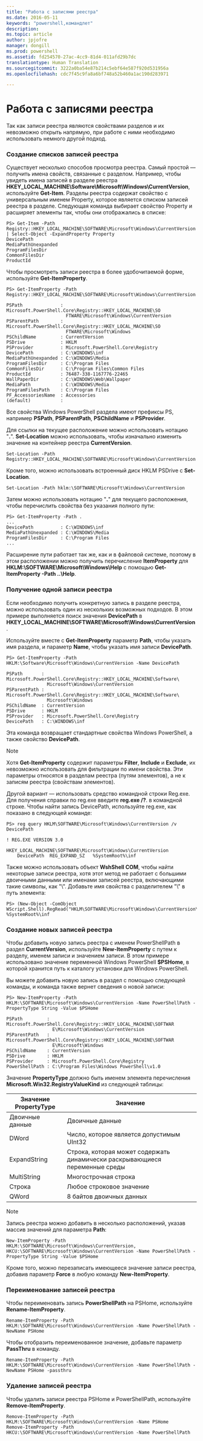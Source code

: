 ```yaml
---
title: "Работа с записями реестра"
ms.date: 2016-05-11
keywords: "powershell,командлет"
description: 
ms.topic: article
author: jpjofre
manager: dongill
ms.prod: powershell
ms.assetid: fd254570-27ac-4cc9-81d4-011afd29b7dc
translationtype: Human Translation
ms.sourcegitcommit: 3222a0ba54e87b214c5ebf64e587f920d531956a
ms.openlocfilehash: cdc7f45c9fa8a6bf748a52b460a1ac190d283971

---
```


# <a name="working-with-registry-entries"></a>Работа с записями реестра
Так как записи реестра являются свойствами разделов и их невозможно открыть напрямую, при работе с ними необходимо использовать немного другой подход.

### <a name="listing-registry-entries"></a>Создание списков записей реестра
Существует несколько способов просмотра реестра. Самый простой — получить имена свойств, связанные с разделом. Например, чтобы увидеть имена записей в разделе реестра **HKEY_LOCAL_MACHINE\\Software\\Microsoft\\Windows\\CurrentVersion**, используйте **Get-Item**. Разделы реестра содержат свойство с универсальным именем Property, которое является списком записей реестра в разделе. Следующая команда выбирает свойство Property и расширяет элементы так, чтобы они отображались в списке:

```
PS> Get-Item -Path Registry::HKEY_LOCAL_MACHINE\SOFTWARE\Microsoft\Windows\CurrentVersion | Select-Object -ExpandProperty Property
DevicePath
MediaPathUnexpanded
ProgramFilesDir
CommonFilesDir
ProductId
```

Чтобы просмотреть записи реестра в более удобочитаемой форме, используйте **Get-ItemProperty**.

```
PS> Get-ItemProperty -Path Registry::HKEY_LOCAL_MACHINE\SOFTWARE\Microsoft\Windows\CurrentVersion

PSPath              : Microsoft.PowerShell.Core\Registry::HKEY_LOCAL_MACHINE\SO
                      FTWARE\Microsoft\Windows\CurrentVersion
PSParentPath        : Microsoft.PowerShell.Core\Registry::HKEY_LOCAL_MACHINE\SO
                      FTWARE\Microsoft\Windows
PSChildName         : CurrentVersion
PSDrive             : HKLM
PSProvider          : Microsoft.PowerShell.Core\Registry
DevicePath          : C:\WINDOWS\inf
MediaPathUnexpanded : C:\WINDOWS\Media
ProgramFilesDir     : C:\Program Files
CommonFilesDir      : C:\Program Files\Common Files
ProductId           : 76487-338-1167776-22465
WallPaperDir        : C:\WINDOWS\Web\Wallpaper
MediaPath           : C:\WINDOWS\Media
ProgramFilesPath    : C:\Program Files
PF_AccessoriesName  : Accessories
(default)           :
```

Все свойства Windows PowerShell раздела имеют префиксы PS, например **PSPath**, **PSParentPath**, **PSChildName** и **PSProvider**.

Для ссылки на текущее расположение можно использовать нотацию "**.**". **Set-Location** можно использовать, чтобы изначально изменить значение на контейнер реестра **CurrentVersion**.

```
Set-Location -Path Registry::HKEY_LOCAL_MACHINE\SOFTWARE\Microsoft\Windows\CurrentVersion
```

Кроме того, можно использовать встроенный диск HKLM PSDrive с **Set-Location**.

```
Set-Location -Path hklm:\SOFTWARE\Microsoft\Windows\CurrentVersion
```

Затем можно использовать нотацию "**.**" для текущего расположения, чтобы перечислить свойства без указания полного пути:

```
PS> Get-ItemProperty -Path .
...
DevicePath          : C:\WINDOWS\inf
MediaPathUnexpanded : C:\WINDOWS\Media
ProgramFilesDir     : C:\Program Files
...
```

Расширение пути работает так же, как и в файловой системе, поэтому в этом расположении можно получить перечисление **ItemProperty** для **HKLM:\\SOFTWARE\\Microsoft\\Windows\\Help** с помощью **Get-ItemProperty -Path ..\\Help**.

### <a name="getting-a-single-registry-entry"></a>Получение одной записи реестра
Если необходимо получить конкретную запись в разделе реестра, можно использовать один из нескольких возможных подходов. В этом примере выполняется поиск значения **DevicePath** в **HKEY_LOCAL_MACHINE\\SOFTWARE\\Microsoft\\Windows\\CurrentVersion**.

Используйте вместе с **Get-ItemProperty** параметр **Path**, чтобы указать имя раздела, и параметр **Name**, чтобы указать имя записи **DevicePath**.

```
PS> Get-ItemProperty -Path HKLM:\Software\Microsoft\Windows\CurrentVersion -Name DevicePath

PSPath       : Microsoft.PowerShell.Core\Registry::HKEY_LOCAL_MACHINE\Software\
               Microsoft\Windows\CurrentVersion
PSParentPath : Microsoft.PowerShell.Core\Registry::HKEY_LOCAL_MACHINE\Software\
               Microsoft\Windows
PSChildName  : CurrentVersion
PSDrive      : HKLM
PSProvider   : Microsoft.PowerShell.Core\Registry
DevicePath   : C:\WINDOWS\inf
```

Эта команда возвращает стандартные свойства Windows PowerShell, а также свойство **DevicePath**.

> [!NOTE]
> Хотя **Get-ItemProperty** содержит параметры **Filter**, **Include** и **Exclude**, их невозможно использовать для фильтрации по имени свойства. Эти параметры относятся в разделам реестра (путям элементов), а не к записям реестра (свойствам элементов).

Другой вариант — использовать средство командной строки Reg.exe. Для получения справки по reg.exe введите **reg.exe /?**. в командной строке. Чтобы найти запись DevicePath, используйте reg.exe, как показано в следующей команде:

```
PS> reg query HKLM\SOFTWARE\Microsoft\Windows\CurrentVersion /v DevicePath

! REG.EXE VERSION 3.0

HKEY_LOCAL_MACHINE\SOFTWARE\Microsoft\Windows\CurrentVersion
    DevicePath  REG_EXPAND_SZ   %SystemRoot%\inf
```

Также можно использовать объект **WshShell COM**, чтобы найти некоторые записи реестра, хотя этот метод не работает с большими двоичными данными или именами записей реестра, включающими такие символы, как "\\". Добавьте имя свойства с разделителем "\\" в путь элемента:

```
PS> (New-Object -ComObject WScript.Shell).RegRead("HKLM\SOFTWARE\Microsoft\Windows\CurrentVersion\DevicePath")
%SystemRoot%\inf
```

### <a name="creating-new-registry-entries"></a>Создание новых записей реестра
Чтобы добавить новую запись реестра с именем PowerShellPath в раздел **CurrentVersion**, используйте **New-ItemProperty** с путем к разделу, именем записи и значением записи. В этом примере использовано значение переменной Windows PowerShell **$PSHome**, в которой хранится путь к каталогу установки для Windows PowerShell.

Вы можете добавить новую запись в раздел с помощью следующей команды, и команда также вернет сведения о новой записи:

```
PS> New-ItemProperty -Path HKLM:\SOFTWARE\Microsoft\Windows\CurrentVersion -Name PowerShellPath -PropertyType String -Value $PSHome

PSPath         : Microsoft.PowerShell.Core\Registry::HKEY_LOCAL_MACHINE\SOFTWAR
                 E\Microsoft\Windows\CurrentVersion
PSParentPath   : Microsoft.PowerShell.Core\Registry::HKEY_LOCAL_MACHINE\SOFTWAR
                 E\Microsoft\Windows
PSChildName    : CurrentVersion
PSDrive        : HKLM
PSProvider     : Microsoft.PowerShell.Core\Registry
PowerShellPath : C:\Program Files\Windows PowerShell\v1.0
```

Значение **PropertyType** должно быть именем элемента перечисления **Microsoft.Win32.RegistryValueKind** из следующей таблицы:

|Значение PropertyType|Значение|
|----------------------|-----------|
|Двоичные данные|Двоичные данные|
|DWord|Число, которое является допустимым UInt32|
|ExpandString|Строка, которая может содержать динамически раскрывающиеся переменные среды|
|MultiString|Многострочная строка|
|Строка|Любое строковое значение|
|QWord|8 байтов двоичных данных|

> [!NOTE]
> Запись реестра можно добавить в несколько расположений, указав массив значений для параметра **Path**:

```
New-ItemProperty -Path HKLM:\SOFTWARE\Microsoft\Windows\CurrentVersion, HKCU:\SOFTWARE\Microsoft\Windows\CurrentVersion -Name PowerShellPath -PropertyType String -Value $PSHome
```

Кроме того, можно перезаписать имеющееся значение записи реестра, добавив параметр **Force** в любую команду **New-ItemProperty**.

### <a name="renaming-registry-entries"></a>Переименование записей реестра
Чтобы переименовать запись **PowerShellPath** на PSHome, используйте **Rename-ItemProperty**.

```
Rename-ItemProperty -Path HKLM:\SOFTWARE\Microsoft\Windows\CurrentVersion -Name PowerShellPath -NewName PSHome
```

Чтобы отобразить переименованное значение, добавьте параметр **PassThru** в команду.

```
Rename-ItemProperty -Path HKLM:\SOFTWARE\Microsoft\Windows\CurrentVersion -Name PowerShellPath -NewName PSHome -passthru
```

### <a name="deleting-registry-entries"></a>Удаление записей реестра
Чтобы удалить записи реестра PSHome и PowerShellPath, используйте **Remove-ItemProperty**.

```
Remove-ItemProperty -Path HKLM:\SOFTWARE\Microsoft\Windows\CurrentVersion -Name PSHome
Remove-ItemProperty -Path HKCU:\SOFTWARE\Microsoft\Windows\CurrentVersion -Name PowerShellPath
```




<!--HONumber=Nov16_HO1-->


